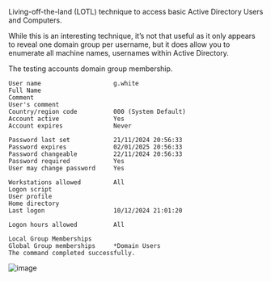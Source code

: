 Living-off-the-land (LOTL) technique to access basic Active Directory Users and Computers.

While this is an interesting technique, it’s not that useful as it only appears to reveal one domain group per username, but it does allow you to enumerate all machine names, usernames within Active Directory.

The testing accounts domain group membership.

```
User name                    g.white
Full Name
Comment
User's comment
Country/region code          000 (System Default)
Account active               Yes
Account expires              Never

Password last set            21/11/2024 20:56:33
Password expires             02/01/2025 20:56:33
Password changeable          22/11/2024 20:56:33
Password required            Yes
User may change password     Yes

Workstations allowed         All
Logon script
User profile
Home directory
Last logon                   10/12/2024 21:01:20

Logon hours allowed          All

Local Group Memberships
Global Group memberships     *Domain Users
The command completed successfully.

```


![image](https://github.com/user-attachments/assets/1fbc8cf5-f6e7-4cac-93ec-bfb4b2623c07)
